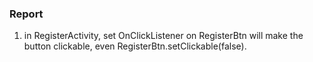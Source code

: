 ### Report

1. in RegisterActivity, set OnClickListener on RegisterBtn will make the button clickable, even RegisterBtn.setClickable(false).
